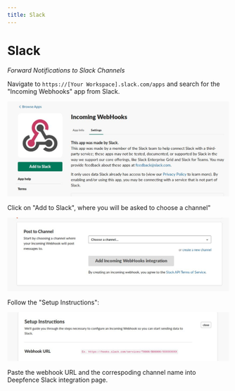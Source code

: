 ```yaml
---
title: Slack
---
```


# Slack

*Forward Notifications to Slack Channels*

Navigate to `https://[Your Workspace].slack.com/apps` and search for the "Incoming Webhooks" app from Slack.

![Incoming Webhooks](../img/deepfence_webhooks.jpg)

Click on "Add to Slack", where you will be asked to choose a channel"

![Post to Channel](../img/deepfence_integrationspost.jpg)

Follow the "Setup Instructions":

![Setup Instructions](../img/deepfence_integrationssetup.jpg)

Paste the webhook URL and the correspoding channel name into Deepfence Slack integration page.
